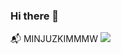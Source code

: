 ### Hi there 👋

<!--
**MINJUZKIMMMW/MINJUZKIMMMW** is a ✨ _special_ ✨ repository because its `README.md` (this file) appears on your GitHub profile.

Here are some ideas to get you started: 

- 🔭 I’m currently working on ...
- 🌱 I’m currently learning ...
- 👯 I’m looking to collaborate on ...
- 🤔 I’m looking for help with ...
- 💬 Ask me about ...
- 📫 How to reach me: ...
- 😄 Pronouns: ...
- ⚡ Fun fact: ...
-->
:mailbox_with_mail: MINJUZKIMMMW 
<a href="mailto:MINJUZKIMMMW.kmj020901@naver.com">
   <img src="https://img.shields.io/badge/Gmail-d14836?style=flat-square&logo=Gmail&logoColor=white&link=koala.ohgiraffers@gmail.com"/>
</a>


